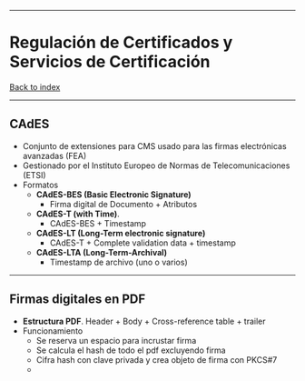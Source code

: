 
---
# Regulación de Certificados y Servicios de Certificación

[Back to index](../README.md)

---
## CAdES
- Conjunto de extensiones para CMS usado para las firmas electrónicas avanzadas (FEA)
- Gestionado por el Instituto Europeo de Normas de Telecomunicaciones (ETSI)
- Formatos
	- **CAdES-BES (Basic Electronic Signature)**
		- Firma digital de Documento + Atributos
	- **CAdES-T (with Time)**.
		- CAdES-BES + Timestamp
	- **CAdES-LT (Long-Term electronic signature)**
		- CAdES-T + Complete validation data + timestamp
	- **CAdES-LTA (Long-Term-Archival)**
		- Timestamp de archivo (uno o varios)
---
## Firmas digitales en PDF
- **Estructura PDF**. Header + Body + Cross-reference table + trailer
- Funcionamiento
	- Se reserva un espacio para incrustar firma
	- Se calcula el hash de todo el pdf excluyendo firma
	- Cifra hash con clave privada y crea objeto de firma con PKCS#7
	- 
